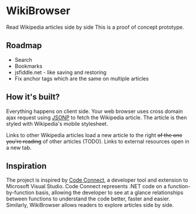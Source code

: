 WikiBrowser
===========

Read Wikipedia articles side by side
This is a proof of concept prototype.

Roadmap
---
  * Search
  * Bookmarks
  * jsfiddle.net - like saving and restoring
  * Fix anchor tags which are the same on multiple articles

How it's built?
---

Everything happens on client side. Your web browser uses cross domain ajax request using [JSONP](http://en.wikipedia.org/wiki/JSONP) to fetch the Wikipedia article. The article is then styled with Wikipedia's mobile stylesheet.

Links to other Wikipedia articles load a new article to the right ~~of the one you're reading~~ of other articles (TODO).
Links to external resources open in a new tab.

Inspiration
---

The project is inspired by [Code Connect](http://codeconnect.io/), a developer tool and extension to Microsoft Visual Studio. Code Connect represents .NET code on a function-by-function basis, allowing the developer to see at a glance relationships between functions to understand the code better, faster and easier.
Similarly, WikiBrowser allows readers to explore articles side by side.

